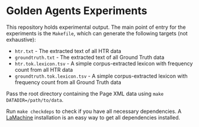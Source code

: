 # Golden Agents Experiments

This repository holds experimental output. The main point of entry for the experiments is the ``Makefile``, which can generate the following targets (not exhaustive):

* ``htr.txt`` - The extracted text of all HTR data
* ``groundtruth.txt`` - The extracted text of all Ground Truth data
* ``htr.tok.lexicon.tsv`` - A simple corpus-extracted lexicon with frequency count from all HTR data
* ``groundtruth.tok.lexicon.tsv`` - A simple corpus-extracted lexicon with frequency count from all Ground Truth data

Pass the root directory containing the Page XML data using ``make DATADIR=/path/to/data``.

Run ``make checkdeps`` to check if you have all necessary dependencies. A [LaMachine](https://proycon.github.io/LaMachine) installation is an easy way to get all dependencies installed.
